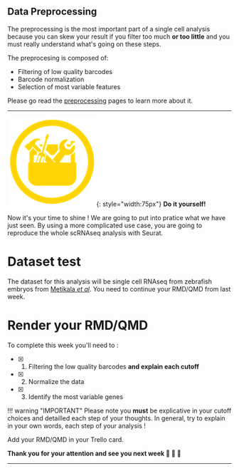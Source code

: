 ## Data Preprocessing

The preprocessing is the most important part of a single cell analysis because you
can skew your result if you filter too much **or too little** and you must really
understand what's going on these steps.

The preprocesing is composed of: 

- Filtering of low quality barcodes
- Barcode normalization
- Selection of most variable features

Please go read the [preprocessing](preprocessing.md) pages to learn more about it.

---

![](../R-IOC/images/toolbox-do-it-yourself.png){: style="width:75px"} **Do it yourself!**

Now it's your time to shine ! We are going to put into pratice what we 
have just seen. By using a more complicated use case, you are going to 
reproduce the whole scRNAseq analysis with Seurat.  

# Dataset test

The dataset for this analysis will be single cell RNAseq from zebrafish embryos 
from [Metikala *et al*](https://doi.org/10.1371/journal.pone.0254024). You need
to continue your RMD/QMD from last week. 

# Render your RMD/QMD

To complete this week you'll need to :

- [x] 1. Filtering the low quality barcodes **and explain each cutoff**
- [x] 2. Normalize the data
- [x] 3. Identify the most variable genes

!!! warning "IMPORTANT"
    Please note you **must** be explicative in your cutoff choices and detailled
    each step of your thoughts. 
    In general, try to explain in your own words, each step of your analysis !

Add your RMD/QMD in your Trello card.

**Thank you for your attention and see you next week :clap: :clap: :clap:**

----